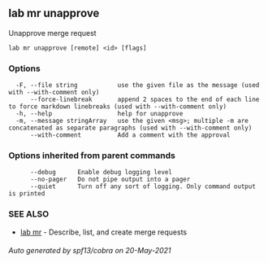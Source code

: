 ## lab mr unapprove

Unapprove merge request

```
lab mr unapprove [remote] <id> [flags]
```

### Options

```
  -F, --file string           use the given file as the message (used with --with-comment only)
      --force-linebreak       append 2 spaces to the end of each line to force markdown linebreaks (used with --with-comment only)
  -h, --help                  help for unapprove
  -m, --message stringArray   use the given <msg>; multiple -m are concatenated as separate paragraphs (used with --with-comment only)
      --with-comment          Add a comment with the approval
```

### Options inherited from parent commands

```
      --debug      Enable debug logging level
      --no-pager   Do not pipe output into a pager
      --quiet      Turn off any sort of logging. Only command output is printed
```

### SEE ALSO

* [lab mr](lab_mr.md)	 - Describe, list, and create merge requests

###### Auto generated by spf13/cobra on 20-May-2021
